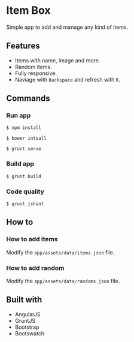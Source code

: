 # Item Box

Simple app to add and manage any kind of items.

## Features

* Items with name, image and more.
* Random items.
* Fully responsive.
* Naviage with `Backspace` and refresh with `R`.

## Commands

### Run app

`$ npm install`

`$ bower intsall`
 
`$ grunt serve`

### Build app

`$ grunt build`

### Code quality

`$ grunt jshint`

## How to

### How to add items

Modify the `app/assets/data/items.json` file.

### How to add random

Modify the `app/assets/data/randoms.json` file.

## Built with

* AngularJS
* GruntJS
* Bootstrap
* Bootswatch
